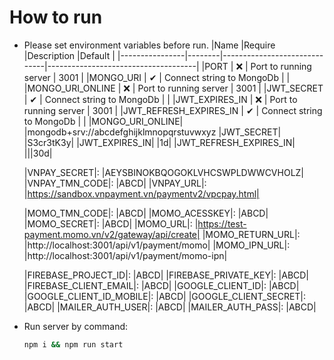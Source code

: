 # How to run

- Please set environment variables before run.
  |Name            |Require |Description                   |Default                              |
  |----------------|--------|------------------------------|-------------------------------------|
  |PORT            | ❌     | Port to running server       | 3001                                |
  |MONGO_URI       | ✔      | Connect string to MongoDb    |                                     |
  |MONGO_URI_ONLINE  | ❌     | Port to running server       | 3001                                |
  |JWT_SECRET       | ✔      | Connect string to MongoDb    |                                     |
  |JWT_EXPIRES_IN            | ❌     | Port to running server       | 3001                                |
  |JWT_REFRESH_EXPIRES_IN       | ✔      | Connect string to MongoDb    |                                     |
  |MONGO_URI_ONLINE| |mongodb+srv://abcdefghijklmnopqrstuvwxyz
  |JWT_SECRET| |S3cr3tK3y|
  |JWT_EXPIRES_IN| |1d|
  |JWT_REFRESH_EXPIRES_IN| |||30d|
  
  |VNPAY_SECRET|: |AEYSBINOKBQOGOKLVHCSWPLDWWCVHOLZ|
  |VNPAY_TMN_CODE|: |ABCD|
  |VNPAY_URL|: |https://sandbox.vnpayment.vn/paymentv2/vpcpay.html|
  
  |MOMO_TMN_CODE|: |ABCD|
  |MOMO_ACESSKEY|: |ABCD|
  |MOMO_SECRET|: |ABCD|
  |MOMO_URL|: |https://test-payment.momo.vn/v2/gateway/api/create|
  |MOMO_RETURN_URL|: |http://localhost:3001/api/v1/payment/momo|
  |MOMO_IPN_URL|: |http://localhost:3001/api/v1/payment/momo-ipn|

  |FIREBASE_PROJECT_ID|: |ABCD|
  |FIREBASE_PRIVATE_KEY|: |ABCD|
  |FIREBASE_CLIENT_EMAIL|: |ABCD|
  |GOOGLE_CLIENT_ID|: |ABCD|
  |GOOGLE_CLIENT_ID_MOBILE|: |ABCD|
  |GOOGLE_CLIENT_SECRET|: |ABCD|
  |MAILER_AUTH_USER|: |ABCD|
  |MAILER_AUTH_PASS|: |ABCD|
- Run server by command:
  ```bash
  npm i && npm run start
